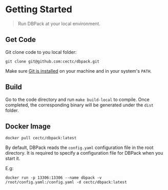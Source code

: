 # Getting Started

> Run DBPack at your local environment.

## Get Code

Git clone code to you local folder:

```
git clone git@github.com:cectc/dbpack.git
```

Make sure [Git is installed](https://git-scm.com/downloads) on your machine and in your system's `PATH`.

## Build

Go to the code directory and run `make build-local` to compile. Once completed, the corresponding binary will be generated under the `dist` folder.

## Docker Image

```
docker pull cectc/dbpack:latest
```

By default, DBPack reads the `config.yaml` configuration file in the root directory. It is required to specify a configuration file for DBPack when you start it.

E.g:

```
docker run -p 13306:13306 --name dbpack -v /root/config.yaml:/config.yaml -d cectc/dbpack:latest
```

